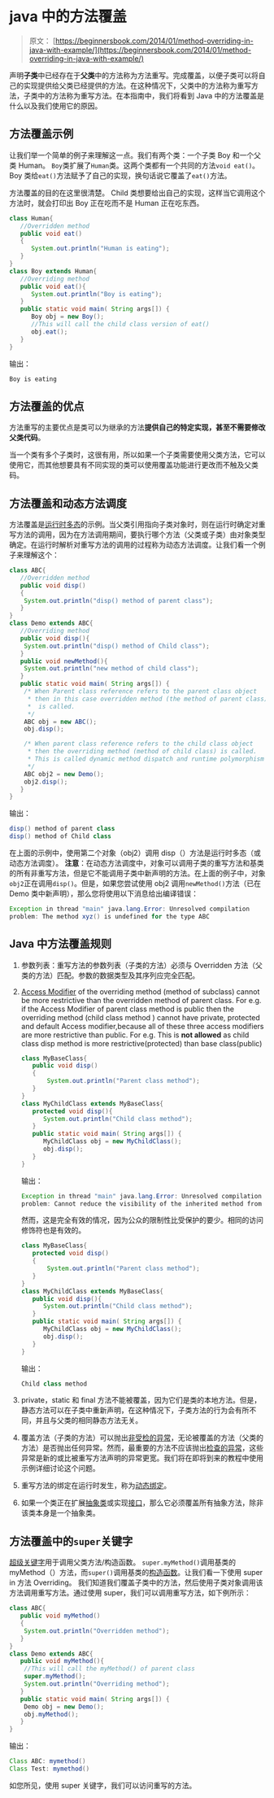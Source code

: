 # java 中的方法覆盖

> 原文： [https://beginnersbook.com/2014/01/method-overriding-in-java-with-example/](https://beginnersbook.com/2014/01/method-overriding-in-java-with-example/)

声明**子类**中已经存在于**父类**中的方法称为方法重写。完成覆盖，以便子类可以将自己的实现提供给父类已经提供的方法。在这种情况下，父类中的方法称为重写方法，子类中的方法称为重写方法。在本指南中，我们将看到 Java 中的方法覆盖是什么以及我们使用它的原因。

## 方法覆盖示例

让我们举一个简单的例子来理解这一点。我们有两个类：一个子类 Boy 和一个父类 Human。 `Boy`类扩展了`Human`类。这两个类都有一个共同的方法`void eat()`。 Boy 类给`eat()`方法赋予了自己的实现，换句话说它覆盖了`eat()`方法。

方法覆盖的目的在这里很清楚。 Child 类想要给出自己的实现，这样当它调用这个方法时，就会打印出 Boy 正在吃而不是 Human 正在吃东西。

```java
class Human{
   //Overridden method
   public void eat()
   {
      System.out.println("Human is eating");
   }
}
class Boy extends Human{
   //Overriding method
   public void eat(){
      System.out.println("Boy is eating");
   }
   public static void main( String args[]) {
      Boy obj = new Boy();
      //This will call the child class version of eat()
      obj.eat();
   }
}
```

输出：

```java
Boy is eating
```

## 方法覆盖的优点

方法重写的主要优点是类可以为继承的方法**提供自己的特定实现，甚至不需要修改父类代码**。

当一个类有多个子类时，这很有用，所以如果一个子类需要使用父类方法，它可以使用它，而其他想要具有不同实现的类可以使用覆盖功能进行更改而不触及父类码。

## 方法覆盖和动态方法调度

方法覆盖是[运行时多态](https://beginnersbook.com/2013/04/runtime-compile-time-polymorphism/)的示例。当父类引用指向子类对象时，则在运行时确定对重写方法的调用，因为在方法调用期间，要执行哪个方法（父类或子类）由对象类型确定。在运行时解析对重写方法的调用的过程称为动态方法调度。让我们看一个例子来理解这个：

```java
class ABC{
   //Overridden method
   public void disp()
   {
	System.out.println("disp() method of parent class");
   }	   
}
class Demo extends ABC{
   //Overriding method
   public void disp(){
	System.out.println("disp() method of Child class");
   }
   public void newMethod(){
	System.out.println("new method of child class");
   }
   public static void main( String args[]) {
	/* When Parent class reference refers to the parent class object
	 * then in this case overridden method (the method of parent class)
	 *  is called.
	 */
	ABC obj = new ABC();
	obj.disp();

	/* When parent class reference refers to the child class object
	 * then the overriding method (method of child class) is called.
	 * This is called dynamic method dispatch and runtime polymorphism
	 */
	ABC obj2 = new Demo();
	obj2.disp();
   }
}
```

输出：

```java
disp() method of parent class
disp() method of Child class

```

在上面的示例中，使用第二个对象（obj2）调用 disp（）方法是运行时多态（或动态方法调度）。
**注意**：在动态方法调度中，对象可以调用子类的重写方法和基类的所有非重写方法，但是它不能调用子类中新声明的方法。在上面的例子中，对象`obj2`正在调用`disp()`。但是，如果您尝试使用 obj2 调用`newMethod()`方法（已在 Demo 类中新声明），那么您将使用以下消息给出编译错误：

```java
Exception in thread "main" java.lang.Error: Unresolved compilation 
problem: The method xyz() is undefined for the type ABC
```

## Java 中方法覆盖规则

1.  参数列表：重写方法的参数列表（子类的方法）必须与 Overridden 方法（父类的方法）匹配。参数的数据类型及其序列应完全匹配。
2.  [Access Modifier](https://beginnersbook.com/2013/05/java-access-modifiers/) of the overriding method (method of subclass) cannot be more restrictive than the overridden method of parent class. For e.g. if the Access Modifier of parent class method is public then the overriding method (child class method ) cannot have private, protected and default Access modifier,because all of these three access modifiers are more restrictive than public.
    For e.g. This is **not allowed** as child class disp method is more restrictive(protected) than base class(public)

    ```java
    class MyBaseClass{
       public void disp()
       {
           System.out.println("Parent class method");
       }
    }
    class MyChildClass extends MyBaseClass{
       protected void disp(){
          System.out.println("Child class method");
       }
       public static void main( String args[]) {
          MyChildClass obj = new MyChildClass();
          obj.disp();
       }
    }
    ```

    输出：

    ```java
    Exception in thread "main" java.lang.Error: Unresolved compilation 
    problem: Cannot reduce the visibility of the inherited method from MyBaseClass
    ```

    然而，这是完全有效的情况，因为公众的限制性比受保护的要少。相同的访问修饰符也是有效的。

    ```java
    class MyBaseClass{
       protected void disp()
       {
           System.out.println("Parent class method");
       }
    }
    class MyChildClass extends MyBaseClass{
       public void disp(){
          System.out.println("Child class method");
       }
       public static void main( String args[]) {
          MyChildClass obj = new MyChildClass();
          obj.disp();
       }
    }
    ```

    输出：

    ```java
    Child class method
    ```

3.  private，static 和 final 方法不能被覆盖，因为它们是类的本地方法。但是，静态方法可以在子类中重新声明，在这种情况下，子类方法的行为会有所不同，并且与父类的相同静态方法无关。
4.  覆盖方法（子类的方法）可以抛出[非受检的异常](https://beginnersbook.com/2013/04/java-checked-unchecked-exceptions-with-examples/)，无论被覆盖的方法（父类的方法）是否抛出任何异常。然而，最重要的方法不应该抛出[检查的异常](https://beginnersbook.com/2013/04/java-checked-unchecked-exceptions-with-examples/)，这些异常是新的或比被重写方法声明的异常更宽。我们将在即将到来的教程中使用示例详细讨论这个问题。
5.  重写方法的绑定在运行时发生，称为[动态绑定](https://beginnersbook.com/2013/04/java-static-dynamic-binding/)。
6.  如果一个类正在扩展[抽象类](https://beginnersbook.com/2013/05/java-abstract-class-method/)或实现[接口](https://beginnersbook.com/2013/05/java-interface/)，那么它必须覆盖所有抽象方法，除非该类本身是一个抽象类。

## 方法覆盖中的`super`关键字

[超级关键字](https://beginnersbook.com/2014/07/super-keyword-in-java-with-example/)用于调用父类方法/构造函数。 `super.myMethod()`调用基类的 myMethod（）方法，而`super()`调用基类的[构造函数](https://beginnersbook.com/2013/03/constructors-in-java/)。让我们看一下使用 super in 方法 Overriding。
我们知道我们覆盖子类中的方法，然后使用子类对象调用该方法调用重写方法。通过使用 super，我们可以调用重写方法，如下例所示：

```java
class ABC{
   public void myMethod()
   {
	System.out.println("Overridden method");
   }	   
}
class Demo extends ABC{
   public void myMethod(){
	//This will call the myMethod() of parent class
	super.myMethod();
	System.out.println("Overriding method");
   }
   public static void main( String args[]) {
	Demo obj = new Demo();
	obj.myMethod();
   }
}
```

输出：

```java
Class ABC: mymethod()
Class Test: mymethod()
```

如您所见，使用 super 关键字，我们可以访问重写的方法。